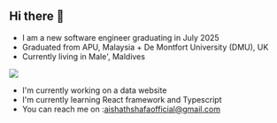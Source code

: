 ## Hi there 👋
- I am a new software engineer graduating in July 2025
- Graduated from APU, Malaysia + De Montfort University (DMU), UK
- Currently living in Male', Maldives

![](https://komarev.com/ghpvc/?username=your-github-username)      

- I'm currently working on a data website
- I'm currently learning React framework and Typescript
- You can reach me on :aishathshafaofficial@gmail.com

<!--
**AishShafa/AishShafa** is a ✨ _special_ ✨ repository because its `README.md` (this file) appears on your GitHub profile.

Here are some ideas to get you started:

- 🔭 I’m currently working on ...
- 🌱 I’m currently learning ...
- 👯 I’m looking to collaborate on ...
- 🤔 I’m looking for help with ...
- 💬 Ask me about ...
- 📫 How to reach me: ...
- 😄 Pronouns: ...
- ⚡ Fun fact: ...
-->
